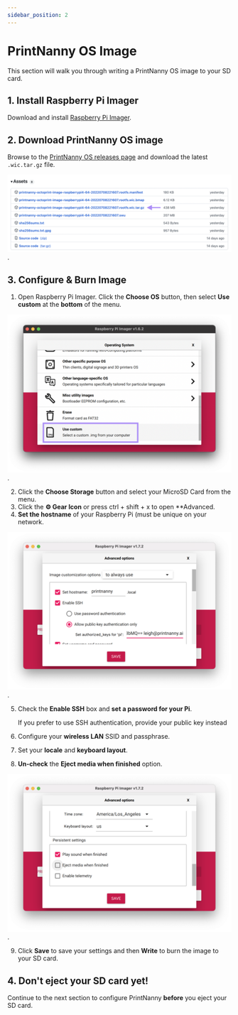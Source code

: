```yaml
---
sidebar_position: 2
---
```


# PrintNanny OS Image

This section will walk you through writing a PrintNanny OS image to your SD card.

## 1. Install Raspberry Pi Imager

Download and install [Raspberry Pi Imager](https://www.raspberrypi.com/software/).

## 2. Download PrintNanny OS image 

Browse to the [PrintNanny OS releases page](https://github.com/bitsy-ai/printnanny-os/releases) and download the latest `.wic.tar.gz` file.

![Arrow pointing to .wic.tar.gz among other assets attached to Github release](./img/download-image.png).

## 3. Configure & Burn Image

1. Open Raspberry Pi Imager. Click the **Choose OS** button, then select **Use custom** at the **bottom** of the menu.

![Selecting the custom menu in Raspberry Pi Imager](./img/rpi-imager-select-custom.png).


2. Click the **Choose Storage** button and select your MicroSD Card from the menu.
3. Click the **⚙️ Gear Icon** or press ctrl + shift + x to open **Advanced.
4. **Set the hostname** of your Raspberry Pi (must be unique on your network.

![Selecting the custom menu in Raspberry Pi Imager](./img/rpi-imager-hostname.png).

5. Check the __Enable SSH__ box and **set a password for your Pi**.

    If you prefer to use SSH authentication, provide your public key instead
6. Configure your **wireless LAN** SSID and passphrase.
7. Set your **locale** and **keyboard layout**.
8. **Un-check** the __Eject media when finished__ option.

![Selecting the custom menu in Raspberry Pi Imager](./img/rpi-imager-eject-media.png).

9. Click **Save** to save your settings and then **Write** to burn the image to your SD card.

## 4. Don't eject your SD card yet!

Continue to the next section to configure PrintNanny **before** you eject your SD card.

